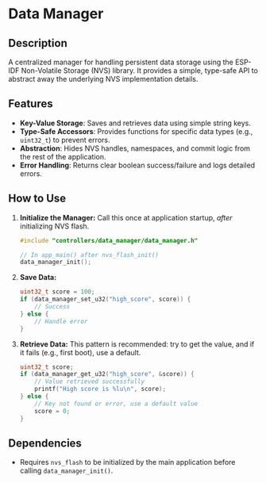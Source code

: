 # Data Manager

## Description
A centralized manager for handling persistent data storage using the ESP-IDF Non-Volatile Storage (NVS) library. It provides a simple, type-safe API to abstract away the underlying NVS implementation details.

## Features
-   **Key-Value Storage**: Saves and retrieves data using simple string keys.
-   **Type-Safe Accessors**: Provides functions for specific data types (e.g., `uint32_t`) to prevent errors.
-   **Abstraction**: Hides NVS handles, namespaces, and commit logic from the rest of the application.
-   **Error Handling**: Returns clear boolean success/failure and logs detailed errors.

## How to Use

1.  **Initialize the Manager:**
    Call this once at application startup, *after* initializing NVS flash.
    ```cpp
    #include "controllers/data_manager/data_manager.h"
    
    // In app_main() after nvs_flash_init()
    data_manager_init();
    ```

2.  **Save Data:**
    ```cpp
    uint32_t score = 100;
    if (data_manager_set_u32("high_score", score)) {
        // Success
    } else {
        // Handle error
    }
    ```

3.  **Retrieve Data:**
    This pattern is recommended: try to get the value, and if it fails (e.g., first boot), use a default.
    ```cpp
    uint32_t score;
    if (data_manager_get_u32("high_score", &score)) {
        // Value retrieved successfully
        printf("High score is %lu\n", score);
    } else {
        // Key not found or error, use a default value
        score = 0;
    }
    ```

## Dependencies
-   Requires `nvs_flash` to be initialized by the main application before calling `data_manager_init()`.